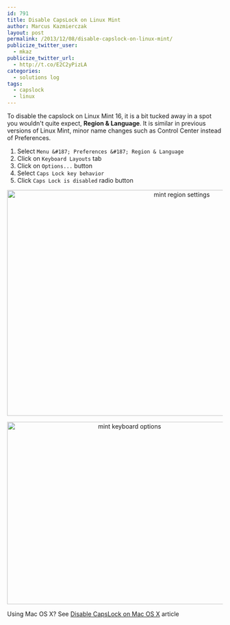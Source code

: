 ```yaml
---
id: 791
title: Disable CapsLock on Linux Mint
author: Marcus Kazmierczak
layout: post
permalink: /2013/12/08/disable-capslock-on-linux-mint/
publicize_twitter_user:
  - mkaz
publicize_twitter_url:
  - http://t.co/E2C2yPizLA
categories:
  - solutions log
tags:
  - capslock
  - linux
---
```

To disable the capslock on Linux Mint 16, it is a bit tucked away in a spot you wouldn't quite expect, **Region & Language**. It is similar in previous versions of Linux Mint, minor name changes such as Control Center instead of Preferences.

  1. Select ` Menu &#187; Preferences &#187; Region & Language ` 
  2. Click on ` Keyboard Layouts ` tab 
  3. Click on ` Options... ` button 
  4. Select ` Caps Lock key behavior ` 
  5. Click ` Caps Lock is disabled ` radio button 

<div align="center">
  <p>
    <img src="https://mkaz.com/wp-content/uploads/2013/12/linux-mint-16-1.png" alt="mint region settings" width="800" height="526" class="aligncenter size-full wp-image-792" />
  </p>
  
  <p>
    <img src="https://mkaz.com/wp-content/uploads/2013/12/linux-mint-16-2.png" alt="mint keyboard options" width="556" height="425" class="aligncenter size-full wp-image-793" />
  </p>
</div>

Using Mac OS X? See [Disable CapsLock on Mac OS X][1] article

 [1]: https://mkaz.com/2005/07/28/disable-caps-lock-on-mac-os-x/